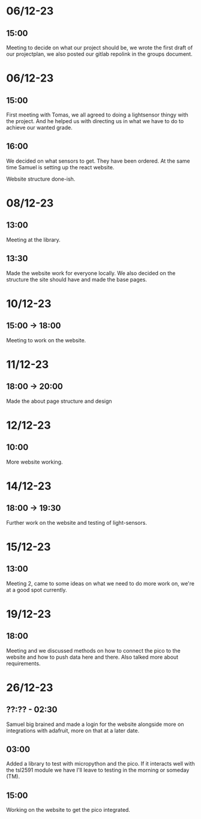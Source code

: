 # 06/12-23

## 15:00

Meeting to decide on what our project should be, we wrote the first draft of our projectplan, we also posted our gitlab repolink in the groups document.

# 06/12-23

## 15:00

First meeting with Tomas, we all agreed to doing a lightsensor thingy with the project. And he helped us with directing us in what we have to do to achieve our wanted grade.

## 16:00

We decided on what sensors to get. They have been ordered. At the same time Samuel is setting up the react website.

Website structure done-ish.

# 08/12-23

## 13:00

Meeting at the library.

## 13:30

Made the website work for everyone locally. We also decided on the structure the site should have and made the base pages.

# 10/12-23

## 15:00 -> 18:00

Meeting to work on the website.

# 11/12-23

## 18:00 -> 20:00

Made the about page structure and design

# 12/12-23

## 10:00

More website working.

# 14/12-23

## 18:00 -> 19:30

Further work on the website and testing of light-sensors.

# 15/12-23

## 13:00

Meeting 2, came to some ideas on what we need to do more work on, we're at a good spot currently.

# 19/12-23

## 18:00

Meeting and we discussed methods on how to connect the pico to the website and how to push data here and there. Also talked more about requirements.

# 26/12-23

## ??:?? - 02:30

Samuel big brained and made a login for the website alongside more on integrations with adafruit, more on that at a later date.

## 03:00

Added a library to test with micropython and the pico. If it interacts well with the tsl2591 module we have I'll leave to testing in the morning or someday (TM).

## 15:00

Working on the website to get the pico integrated.
